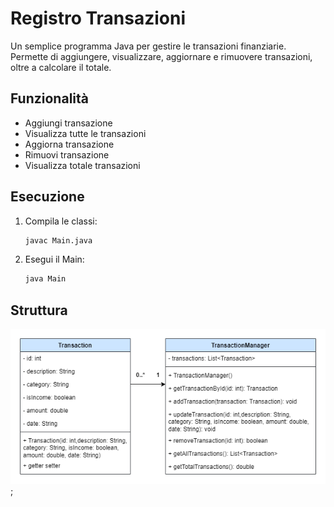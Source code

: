 # Registro Transazioni

Un semplice programma Java per gestire le transazioni finanziarie. Permette di aggiungere, visualizzare, aggiornare e rimuovere transazioni, oltre a calcolare il totale.

## Funzionalità

- Aggiungi transazione
- Visualizza tutte le transazioni
- Aggiorna transazione
- Rimuovi transazione
- Visualizza totale transazioni

## Esecuzione

1. Compila le classi:
    ```sh
    javac Main.java
    ```

2. Esegui il Main:
    ```sh
    java Main
    ```

## Struttura
![](transactions.png);
